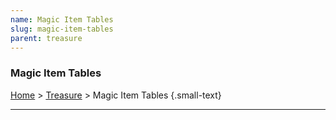```yaml
---
name: Magic Item Tables
slug: magic-item-tables
parent: treasure
---
```

### Magic Item Tables
[Home](dm-operations-center) > [Treasure](treasure-menu) > Magic Item Tables {.small-text}



<hr/>